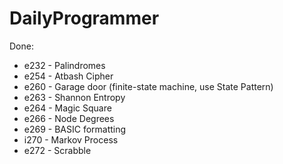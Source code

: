 # DailyProgrammer

Done:
* e232 - Palindromes
* e254 - Atbash Cipher
* e260 - Garage door (finite-state machine, use State Pattern)
* e263 - Shannon Entropy
* e264 - Magic Square
* e266 - Node Degrees
* e269 - BASIC formatting
* i270 - Markov Process
* e272 - Scrabble